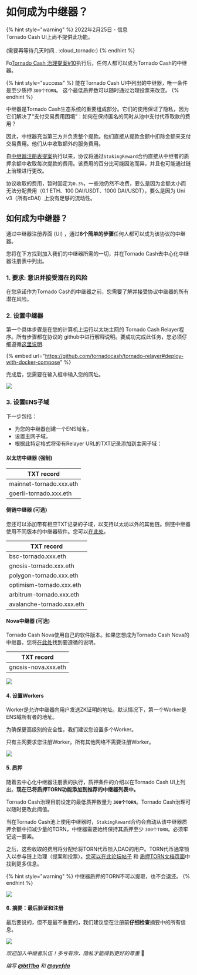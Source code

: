 # 如何成为中继器？

{% hint style="warning" %}
2022年2月25日 - 信息\
Tornado Cash UI上尚不提供此功能。\
\
(需要再等待几天时间.. :cloud\_tornado:)
{% endhint %}

Fo[Tornado Cash 治理提案#10](https://tornadocash.eth.link/governance/10)执行后，任何人都可以成为Tornado Cash的中继器。

{% hint style="success" %}
能在Tornado Cash UI中列出的中继器，唯一条件是至少质押 `300个TORN`。 这个最低质押数可以随时通过治理投票来改变。
{% endhint %}

中继器是Tornado Cash生态系统的重要组成部分。它们的使用保证了隐私，因为它们解决了“支付交易费用困境”：如何在保持匿名的同时从池中支付代币取款的费用？

因此，中继器充当第三方并负责整个提款。他们直接从提款金额中扣除金额来支付交易费用。他们从中收取额外的服务费用。

自[中继器注册表提案](https://tornadocash.eth.link/governance/10)执行以来，协议将通过`StakingReward`合约直接从中继者的质押余额中收取每次提款的费用。该费用的百分比可能因池而异，并且也可能通过链上治理进行更改。

协议收取的费用，暂时固定为`0.3%`，一些池仍然不收费，要么是因为金额太小而无法分配费用（0.1 ETH、100 DAI/USDT、1000 DAI/USDT），要么是因为 Uni v3（所有cDAI）上没有足够的流动性。

## 如何成为中继器？

通过中继器注册界面 (UI) ，通过**6个简单的步骤**任何人都可以成为该协议的中继器。

您将在下方找到加入我们的中继器所需的一切，并在Tornado Cash去中心化中继器注册表中列出。

### 1. 要求: 意识并接受潜在的风险

在您承诺作为Tornado Cash的中继器之前，您需要了解并接受协议中继器的所有潜在风险。

### 2. 设置中继器

第一个具体步骤是在您的计算机上运行以太坊主网的 Tornado Cash Relayer程序。所有步骤都在协议的 github中进行解释说明。要成功完成此任务，您必须仔细遵循[这里说明](https://github.com/tornadocash/tornado-relayer#deploy-with-docker-compose).

{% embed url="https://github.com/tornadocash/tornado-relayer#deploy-with-docker-compose" %}

完成后，您需要在输入框中输入您的网址。

![](../.gitbook/assets/2.png)

### 3. 设置ENS子域

下一步包括：

* 为您的中继器创建一个ENS域名，
* 设置主网子域，
* 根据此特定格式将带有Relayer URL的TXT记录添加到主网子域：

#### 以太坊中继器 (强制)

| TXT record              |
| ----------------------- |
| mainnet-tornado.xxx.eth |
| goerli-tornado.xxx.eth  |

#### **侧链中继器 (可选)**

您还可以添加带有相应TXT记录的子域，以支持以太坊以外的其他链。侧链中继器使用不同版本的中继器软件。您可以[在此处](https://github.com/tornadocash/tornado-relayer/blob/light/README.md)。

| TXT record                |
| ------------------------- |
| bsc-tornado.xxx.eth       |
| gnosis-tornado.xxx.eth    |
| polygon-tornado.xxx.eth   |
| optimism-tornado.xxx.eth  |
| arbitrum-tornado.xxx.eth  |
| avalanche-tornado.xxx.eth |

#### Nova中继器 (可选)

Tornado Cash Nova使用自己的软件版本。如果您想成为Tornado Cash Nova的中继器，您将[在此处](https://github.com/tornadocash/tornado-pool-relayer#deploy-with-docker-compose)找到要遵循的说明。

| TXT record          |
| ------------------- |
| gnosis-nova.xxx.eth |

![](../.gitbook/assets/3.png)

#### 4. 设置Workers

Worker是允许中继器向用户发送ZK证明的地址。默认情况下，第一个Worker是ENS域所有者的地址。

为确保更高级别的安全性，我们建议您设置多个Worker。

只有主网要求您注册Worker。所有其他网络不需要注册Worker。

![](<../.gitbook/assets/4 (1).png>)

#### 5. 质押

随着去中心化中继器注册表的执行，质押条件的介绍以在Tornado Cash UI上列出。**现在已将质押TORN功能添加到推荐的中继器列表中。**

Tornado Cash治理目前设定的最低质押数量为 **`300个TORN`**。Tornado Cash治理可以随时更改此阈值。

当在Tornado Cash池上使用中继器时，`StakingReward`合约会自动从该中继器质押余额中扣减少量的TORN，中继器需要始终保持其质押至少 `300个TORN`，必须牢记这一要素。

之后，这些收取的费用将分配给将TORN代币锁入DAO的用户。TORN代币通常锁入以参与链上治理（提案和投票）。[您可以在此论坛帖子](https://torn.community/t/proposal-relayer-registry-setting-parameters-after-audit/2134) 和 [质押TORN文档页面](staking.md)中找到更多信息。

{% hint style="warning" %}
中继器质押的TORN不可以提取，也不会退还。
{% endhint %}

![](../.gitbook/assets/5.png)

#### 6. 摘要：最后验证和注册

最后要说的，但不是最不重要的，我们建议您在注册前**仔细检查**摘要中的所有信息。

![](../.gitbook/assets/6.png)

_欢迎加入中继者队伍！多亏有你，隐私才能得到更好的尊重_ 💚



_编写_ [_**@bt11ba**_](https://torn.community/u/bt11ba/) _和_ [_**@ayefda**_](https://torn.community/u/ayefda)
